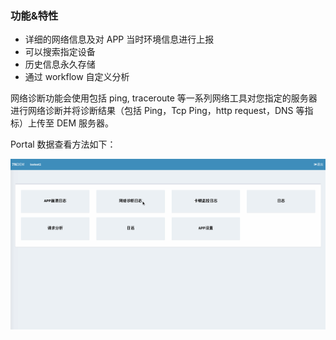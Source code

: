### 功能&特性

* 详细的网络信息及对 APP 当时环境信息进行上报
* 可以搜索指定设备
* 历史信息永久存储
* 通过 workflow 自定义分析

网络诊断功能会使用包括 ping, traceroute 等一系列网络工具对您指定的服务器进行网络诊断并将诊断结果（包括 Ping，Tcp Ping，http request，DNS 等指标）上传至 DEM 服务器。

Portal 数据查看方法如下：

![](_media/dem-portal-netdiag.gif)